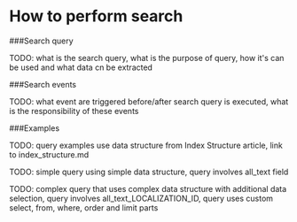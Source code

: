 How to perform search
=====================


###Search query

TODO: what is the search query, what is the purpose of query, 
how it's can be used and what data cn be extracted


###Search events

TODO: what event are triggered before/after search query is executed, 
what is the responsibility of these events
 
 
###Examples

TODO: query examples use data structure from Index Structure article,
link to index_structure.md

TODO: simple query using simple data structure, query involves all_text field

TODO: complex query that uses complex data structure with additional data selection,
query involves all_text_LOCALIZATION_ID, query uses custom select, from, where, order and limit parts
